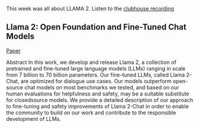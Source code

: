 This week was all about LLAMA 2. Listen to the [clubhouse recording](https://www.clubhouse.com/room/mZ1QDk3e?utm_medium=ch_room_xr&utm_campaign=kg8TmJ4Li51ChJWVy-byMA-826941)

## Llama 2: Open Foundation and Fine-Tuned Chat Models

[Paper](https://ai.meta.com/research/publications/llama-2-open-foundation-and-fine-tuned-chat-models/)

Abstract
In this work, we develop and release Llama 2, a collection of pretrained and fine-tuned large language models (LLMs) ranging in scale from 7 billion to 70 billion parameters. Our fine-tuned LLMs, called Llama 2-Chat, are optimized for dialogue use cases. Our models outperform open-source chat models on most benchmarks we tested, and based on our human evaluations for helpfulness and safety, may be a suitable substitute for closedsource models. We provide a detailed description of our approach to fine-tuning and safety improvements of Llama 2-Chat in order to enable the community to build on our work and contribute to the responsible development of LLMs.
